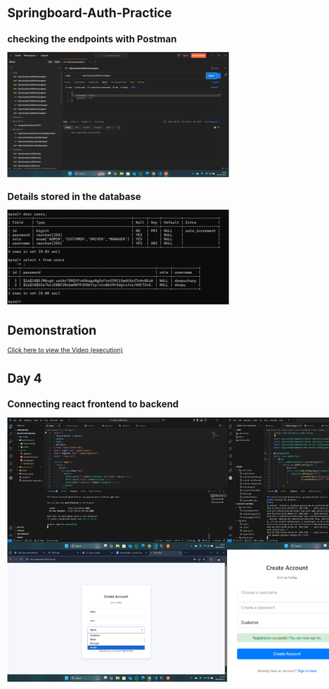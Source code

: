 ﻿# Springboard-Auth-Practice
 ## checking the endpoints with Postman
 ![](./output.png)
 ## Details stored in the database
  ![](./output2.png)
 # Demonstration  
[Click here to view the Video (execution)](https://www.linkedin.com/posts/deepuchary03_springboot-mysql-postman-activity-7376652855144857600-j5Uf?utm_source=share&utm_medium=member_desktop&rcm=ACoAAE42qdkB_Akn5u_1EK9198sWAOjY5wL1-Bc)

# Day 4 
## Connecting react frontend to backend

<div style="display:flex">
<img src="./a.png" height="300px" width="500px">
<img src="./d.png" height="300px" width="500px">
</div>
<div style="display:flex">
<img src="./c.png" height="300px" width="500px">
<img src="./e.png" height="300px" width="300px">
</div>

